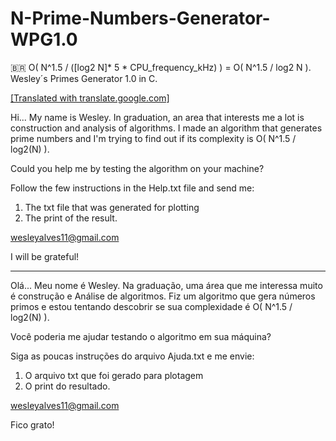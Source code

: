 # N-Prime-Numbers-Generator-WPG1.0
🇧🇷 O( N^1.5 / ([log2 N]* 5 * CPU_frequency_kHz) ) = O( N^1.5 / log2 N ).
Wesley´s Primes Generator 1.0 in C.

[[Translated with translate.google.com]](https://translate.google.com.br/?hl=pt-BR&sl=pt&tl=en&text=Ol%C3%A1...%20Meu%20nome%20%C3%A9%20Wesley.%20Na%20gradua%C3%A7%C3%A3o%2C%20uma%20%C3%A1rea%20que%20me%20interessa%20muito%20%C3%A9%20constru%C3%A7%C3%A3o%20e%20An%C3%A1lise%20de%20algoritmos.%0AFiz%20um%20algoritmo%20que%20gera%20n%C3%BAmeros%20primos%20e%20estou%20tentando%20descobrir%20se%20sua%20complexidade%20%C3%A9%20O(%20N%5E1.5%20%2F%20log2(N)%20).%0A%0AVoc%C3%AA%20poderia%20me%20ajudar%20testando%20o%20algoritmo%20em%20sua%20m%C3%A1quina%3F%0A%0ASiga%20as%20poucas%20instru%C3%A7%C3%B5es%20do%20arquivo%20Ajuda.txt%20e%20me%20envie%3A%0A1.%20O%20arquivo%20txt%20que%20foi%20gerado%20para%20plotagem%0A2.%20O%20print%20do%20resultado.%0A%0Awesleyalves11%40gmail.com%0AFicarei%20grato!%0A&op=translate)

Hi... My name is Wesley. In graduation, an area that interests me a lot is construction and analysis of algorithms.
I made an algorithm that generates prime numbers and I'm trying to find out if its complexity is O( N^1.5 / log2(N) ).

Could you help me by testing the algorithm on your machine?

Follow the few instructions in the Help.txt file and send me:
1. The txt file that was generated for plotting
2. The print of the result.

wesleyalves11@gmail.com

I will be grateful!

------------------------------------
Olá... Meu nome é Wesley. Na graduação, uma área que me interessa muito é construção e Análise de algoritmos.
Fiz um algoritmo que gera números primos e estou tentando descobrir se sua complexidade é O( N^1.5 / log2(N) ).

Você poderia me ajudar testando o algoritmo em sua máquina?

Siga as poucas instruções do arquivo Ajuda.txt e me envie:
1. O arquivo txt que foi gerado para plotagem
2. O print do resultado.

wesleyalves11@gmail.com

Fico grato!



